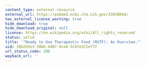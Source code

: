 ```yaml
---
content_type: external-resource
external_url: https://pubmed.ncbi.nlm.nih.gov/33838044/
has_external_license_warning: true
hide_download: true
hide_download_original: null
license: https://en.wikipedia.org/wiki/All_rights_reserved
status: valid
title: '"Ready to Use Therapeutic Food (RUTF): An Overview."'
uid: 38b2d3e3-58b6-4d87-9ce4-5cbfe372e772
url_status_code: 200
wayback_url: ''
---
```

